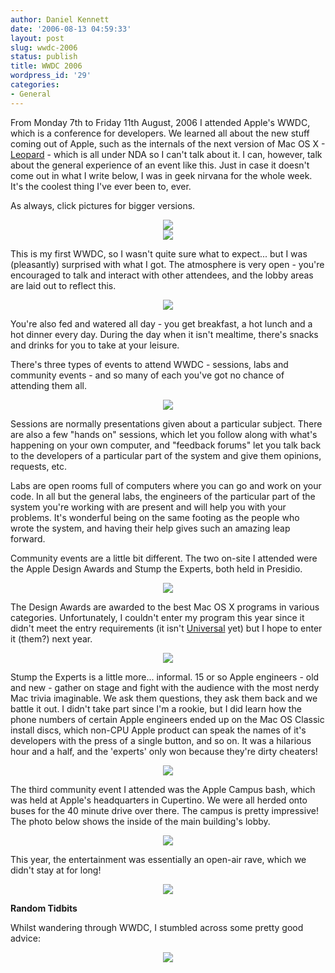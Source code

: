 ```yaml
---
author: Daniel Kennett
date: '2006-08-13 04:59:33'
layout: post
slug: wwdc-2006
status: publish
title: WWDC 2006
wordpress_id: '29'
categories:
- General
---
```


From Monday 7th to Friday 11th August, 2006 I attended Apple's WWDC, which is a conference for developers. We learned all about the new stuff coming out of Apple, such as the internals of the next version of Mac OS X - <a href="http://www.apple.com/macosx/leopard/">Leopard</a> - which is all under NDA so I can't talk about it. I can, however, talk about the general experience of an event like this. Just in case it doesn't come out in what I write below, I was in geek nirvana for the whole week. It's the coolest thing I've ever been to, ever.

<!--more-->

As always, click pictures for bigger versions.

<center><a href="http://danielkennett.org/pictures/wwdc/conf/IMG_0929_big.jpg"><img src="http://danielkennett.org/pictures/wwdc/conf/IMG_0929.jpg"/></a></center>

<center><a href="http://danielkennett.org/pictures/wwdc/conf/IMG_0918_big.jpg"><img src="http://danielkennett.org/pictures/wwdc/conf/IMG_0918.jpg"/></a></center>

This is my first WWDC, so I wasn't quite sure what to expect... but I was (pleasantly) surprised with what I got. The atmosphere is very open - you're encouraged to talk and interact with other attendees, and the lobby areas are laid out to reflect this. 

<center><a href="http://danielkennett.org/pictures/wwdc/conf/IMG_0935_big.jpg"><img src="http://danielkennett.org/pictures/wwdc/conf/IMG_0935.jpg"/></a></center>

You're also fed and watered all day - you get breakfast, a hot lunch and a hot dinner every day. During the day when it isn't mealtime, there's snacks and drinks for you to take at your leisure. 

There's three types of events to attend WWDC - sessions, labs and community events - and so many of each you've got no chance of attending them all. 

<center><a href="http://danielkennett.org/pictures/wwdc/conf/IMG_0927_big.jpg"><img src="http://danielkennett.org/pictures/wwdc/conf/IMG_0927.jpg"/></a></center>

Sessions are normally presentations given about a particular subject. There are also a few "hands on" sessions, which let you follow along with what's happening on your own computer, and "feedback forums" let you talk back to the developers of a particular part of the system and give them opinions, requests, etc. 

Labs are open rooms full of computers where you can go and work on your code. In all but the general labs, the engineers of the particular part of the system you're working with are present and will help you with your problems. It's wonderful being on the same footing as the people who wrote the system, and having their help gives such an amazing leap forward.

Community events are a little bit different. The two on-site I attended were the Apple Design Awards and Stump the Experts, both held in Presidio.

<center><a href="http://danielkennett.org/pictures/wwdc/conf/IMG_0938_big.jpg"><img src="http://danielkennett.org/pictures/wwdc/conf/IMG_0938.jpg"/></a></center>

The Design Awards are awarded to the best Mac OS X programs in various categories. Unfortunately, I couldn't enter my program this year since it didn't meet the entry requirements (it isn't <a href="http://www.apple.com/universal/">Universal</a> yet) but I hope to enter it (them?) next year.

<center><a href="http://danielkennett.org/pictures/wwdc/conf/IMG_0923_big.jpg"><img src="http://danielkennett.org/pictures/wwdc/conf/IMG_0923.jpg"/></a></center>

Stump the Experts is a little more... informal. 15 or so Apple engineers - old and new - gather on stage and fight with the audience with the most nerdy Mac trivia imaginable. We ask them questions, they ask them back and we battle it out. I didn't take part since I'm a rookie, but I did learn how the phone numbers of certain Apple engineers ended up on the Mac OS Classic install discs, which non-CPU Apple product can speak the names of it's developers with the press of a single button, and so on. It was a hilarious hour and a half, and the 'experts' only won because they're dirty cheaters!

<center><a href="http://danielkennett.org/pictures/wwdc/conf/IMG_0946_big.jpg"><img src="http://danielkennett.org/pictures/wwdc/conf/IMG_0946.jpg"/></a></center>

The third community event I attended was the Apple Campus bash, which was held at Apple's headquarters in Cupertino. We were all herded onto buses for the 40 minute drive over there. The campus is pretty impressive! The photo below shows the inside of the main building's lobby.

<center><a href="http://danielkennett.org/pictures/wwdc/conf/IMG_0950_big.jpg"><img src="http://danielkennett.org/pictures/wwdc/conf/IMG_0950.jpg"/></a></center> 

This year, the entertainment was essentially an open-air rave, which we didn't stay at for long!

<center><a href="http://danielkennett.org/pictures/wwdc/conf/IMG_0960_big.jpg"><img src="http://danielkennett.org/pictures/wwdc/conf/IMG_0960.jpg"/></a></center>

<b>Random Tidbits</b>

Whilst wandering through WWDC, I stumbled across some pretty good advice:

<center><a href="http://danielkennett.org/pictures/wwdc/conf/IMG_0933_big.jpg"><img src="http://danielkennett.org/pictures/wwdc/conf/IMG_0933.jpg"/></a></center>
